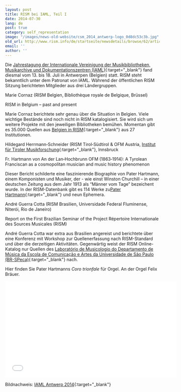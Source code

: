```yaml
---
layout: post
title: RISM bei IAML, Teil I
date: 2014-07-30
lang: de
post: true
category: self_representation
image: "/images/news-old-website/csm_2014_antwerp-logo_0d8dc53c3b.jpg"
old_url: http://www.rism.info/de/startseite/newsdetails/browse/62/article/64/rism-at-iaml-part-i.html
email: ''
author: ''
---
```


Die [Jahrestagung der Internationale Vereinigung der Musikbibliotheken, Musikarchive und Dokumentationszentren (IAML)](http://www.iaml.info/){:target="_blank"} fand diesmal vom 13. bis 18. Juli in Antwerpen (Belgien) statt. RISM steht bekanntlich unter dem Patronat von IAML. Während der öffentlichen RISM Sitzung berichteten Mitglieder aus drei Ländergruppen.

Marie Cornaz (RISM Belgien, Bibliothèque royale de Belgique, Brüssel)

RISM in Belgium – past and present

Marie Cornaz berichtete sehr genau über die Situation in Belgien. Viele wichtige Bestände sind noch nicht in RISM katalogisiert. Sie wird sich um weitere Projekte mit den jeweiligen Bibliotheken bemühen. Momentan gibt es 35.000 Quellen aus [Belgien in RISM](https://opac.rism.info/metaopac/search.do?methodToCall=submitButtonCall&methodToCallParameter=submitSearch&refine=false&submitButtonCall_submitSearch=Search&searchCategories%5B0%5D=6012&searchString%5B0%5D=B-*&combinationOperator%5B1%5D=AND&searchCategories%5B1%5D=200&searchString%5B1%5D=&combinationOperator%5B2%5D=AND&searchCategories%5B2%5D=100&searchString%5B2%5D=&combinationOperator%5B3%5D=AND&searchCategories%5B3%5D=6015&searchString%5B3%5D=&searchRestrictionValue1%5B0%5D=&searchRestrictionID%5B0%5D=14&searchRestrictionValue1%5B1%5D=&searchRestrictionID%5B1%5D=13){:target="_blank"} aus 27 Institutionen.

Hildegard Herrmann‐Schneider (RISM Tirol‐Südtirol & OFM Austria, [Institut für Tiroler Musikforschung](http://www.musikland-tirol.at/index.php){:target="_blank"}, Innsbruck

Fr. Hartmann von An der Lan‐Hochbrunn OFM (1863‐1914): A Tyrolean Franciscan as a cosmopolitan musician and music history phenomenon


Dieser Bericht schilderte eine faszinierende Biographie von Pater Hartmann, einem Komponisten und Musiker, der - wie einst Winston Churchill – in einer deutschen Zeitung aus dem Jahr 1913 als “Männer vom Tage” bezeichent wurde. In der RISM-Datenbank gibt es 114 Werke zu[Pater Hartmann](https://opac.rism.info/metaopac/search.do?methodToCall=submitButtonCall&methodToCallParameter=submitSearch&refine=false&searchCategories%5B0%5D=-1&searchString%5B0%5D=&combinationOperator%5B1%5D=AND&searchCategories%5B1%5D=200&searchString%5B1%5D=&combinationOperator%5B2%5D=AND&searchCategories%5B2%5D=100&searchString%5B2%5D=Hartmann+von+An&combinationOperator%5B3%5D=AND&searchCategories%5B3%5D=6015&searchString%5B3%5D=&searchHistoryCombinationOperator=AND&searchHistory=&submitButtonCall_submitSearch=Search&searchRestrictionValue1%5B0%5D=&searchRestrictionID%5B0%5D=14&searchRestrictionValue1%5B1%5D=&searchRestrictionID%5B1%5D=13){:target="_blank"} und neun Ephemera.


André Guerra Cotta (RISM Brasilien, Universidade Federal Fluminense, Niterói, Rio de Janeiro)

Report on the First Brazilian Seminar of the Project Répertoire Internationale des Sources Musicales (RISM)

André Guerra Cotta war extra aus Brasilien angereist und berichtete über eine Konferenz mit Workshop zur Quellenerfassung nach RISM-Standard und über die derzeitigen Aktivitäten. Gegenwärtig weist der RISM Online-Katalog nur Quellen des [Laboratório de Musicologio do Departamento de Música da Escola de Comunicação e Artes da Universidade de São Paulo (BR-SPeca)](https://opac.rism.info/metaopac/search.do?methodToCall=submitButtonCall&methodToCallParameter=submitSearch&refine=false&submitButtonCall_submitSearch=Suchen&searchCategories%5B0%5D=6012&searchString%5B0%5D=BR-*&combinationOperator%5B1%5D=AND&searchCategories%5B1%5D=200&searchString%5B1%5D=&combinationOperator%5B2%5D=AND&searchCategories%5B2%5D=100&searchString%5B2%5D=&combinationOperator%5B3%5D=AND&searchCategories%5B3%5D=6015&searchString%5B3%5D=&searchRestrictionValue1%5B0%5D=&searchRestrictionID%5B0%5D=14&searchRestrictionValue1%5B1%5D=&searchRestrictionID%5B1%5D=13){:target="_blank"} nach.

Hier finden Sie Pater Hartmanns _Coro trionfale_ für Orgel. An der Orgel Felix Bräuer.

<iframe width="560" height="315" src="//www.youtube.com/embed/WAFreDYxAUw" frameborder="0" allowfullscreen></iframe>


Bildnachweis: [IAML Antwerp 2014](http://www.libraryconservatoryantwerp.be/iaml2014/index.php){:target="_blank"}

